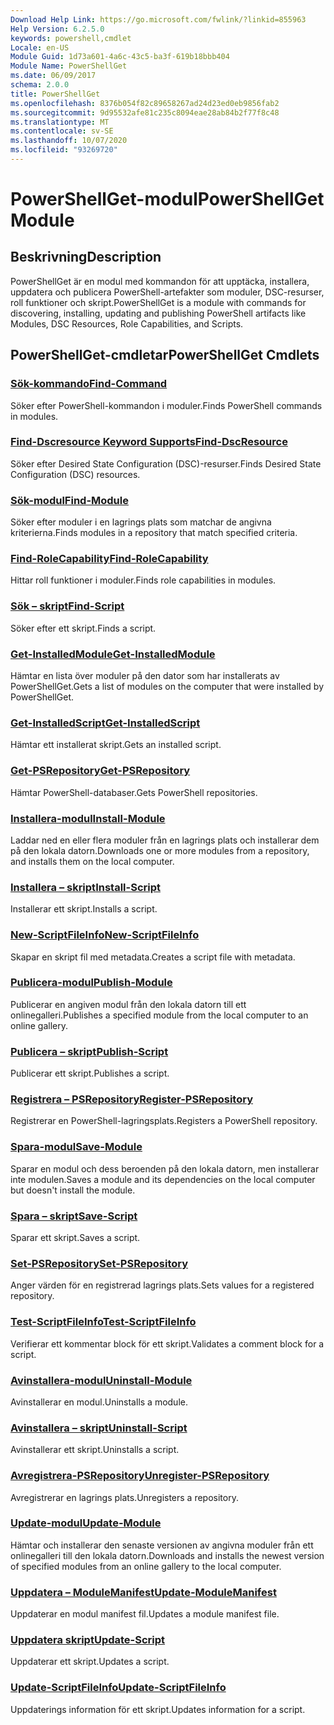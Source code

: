 ```yaml
---
Download Help Link: https://go.microsoft.com/fwlink/?linkid=855963
Help Version: 6.2.5.0
keywords: powershell,cmdlet
Locale: en-US
Module Guid: 1d73a601-4a6c-43c5-ba3f-619b18bbb404
Module Name: PowerShellGet
ms.date: 06/09/2017
schema: 2.0.0
title: PowerShellGet
ms.openlocfilehash: 8376b054f82c89658267ad24d23ed0eb9856fab2
ms.sourcegitcommit: 9d95532afe81c235c8094eae28ab84b2f77f8c48
ms.translationtype: MT
ms.contentlocale: sv-SE
ms.lasthandoff: 10/07/2020
ms.locfileid: "93269720"
---
```

# <span data-ttu-id="35015-103">PowerShellGet-modul</span><span class="sxs-lookup"><span data-stu-id="35015-103">PowerShellGet Module</span></span>

## <span data-ttu-id="35015-104">Beskrivning</span><span class="sxs-lookup"><span data-stu-id="35015-104">Description</span></span>

<span data-ttu-id="35015-105">PowerShellGet är en modul med kommandon för att upptäcka, installera, uppdatera och publicera PowerShell-artefakter som moduler, DSC-resurser, roll funktioner och skript.</span><span class="sxs-lookup"><span data-stu-id="35015-105">PowerShellGet is a module with commands for discovering, installing, updating and publishing PowerShell artifacts like Modules, DSC Resources, Role Capabilities, and Scripts.</span></span>

## <span data-ttu-id="35015-106">PowerShellGet-cmdletar</span><span class="sxs-lookup"><span data-stu-id="35015-106">PowerShellGet Cmdlets</span></span>

### [<span data-ttu-id="35015-107">Sök-kommando</span><span class="sxs-lookup"><span data-stu-id="35015-107">Find-Command</span></span>](Find-Command.md)
<span data-ttu-id="35015-108">Söker efter PowerShell-kommandon i moduler.</span><span class="sxs-lookup"><span data-stu-id="35015-108">Finds PowerShell commands in modules.</span></span>

### [<span data-ttu-id="35015-109">Find-Dscresource Keyword Supports</span><span class="sxs-lookup"><span data-stu-id="35015-109">Find-DscResource</span></span>](Find-DscResource.md)
<span data-ttu-id="35015-110">Söker efter Desired State Configuration (DSC)-resurser.</span><span class="sxs-lookup"><span data-stu-id="35015-110">Finds Desired State Configuration (DSC) resources.</span></span>

### [<span data-ttu-id="35015-111">Sök-modul</span><span class="sxs-lookup"><span data-stu-id="35015-111">Find-Module</span></span>](Find-Module.md)
<span data-ttu-id="35015-112">Söker efter moduler i en lagrings plats som matchar de angivna kriterierna.</span><span class="sxs-lookup"><span data-stu-id="35015-112">Finds modules in a repository that match specified criteria.</span></span>

### [<span data-ttu-id="35015-113">Find-RoleCapability</span><span class="sxs-lookup"><span data-stu-id="35015-113">Find-RoleCapability</span></span>](Find-RoleCapability.md)
<span data-ttu-id="35015-114">Hittar roll funktioner i moduler.</span><span class="sxs-lookup"><span data-stu-id="35015-114">Finds role capabilities in modules.</span></span>

### [<span data-ttu-id="35015-115">Sök – skript</span><span class="sxs-lookup"><span data-stu-id="35015-115">Find-Script</span></span>](Find-Script.md)
<span data-ttu-id="35015-116">Söker efter ett skript.</span><span class="sxs-lookup"><span data-stu-id="35015-116">Finds a script.</span></span>

### [<span data-ttu-id="35015-117">Get-InstalledModule</span><span class="sxs-lookup"><span data-stu-id="35015-117">Get-InstalledModule</span></span>](Get-InstalledModule.md)
<span data-ttu-id="35015-118">Hämtar en lista över moduler på den dator som har installerats av PowerShellGet.</span><span class="sxs-lookup"><span data-stu-id="35015-118">Gets a list of modules on the computer that were installed by PowerShellGet.</span></span>

### [<span data-ttu-id="35015-119">Get-InstalledScript</span><span class="sxs-lookup"><span data-stu-id="35015-119">Get-InstalledScript</span></span>](Get-InstalledScript.md)
<span data-ttu-id="35015-120">Hämtar ett installerat skript.</span><span class="sxs-lookup"><span data-stu-id="35015-120">Gets an installed script.</span></span>

### [<span data-ttu-id="35015-121">Get-PSRepository</span><span class="sxs-lookup"><span data-stu-id="35015-121">Get-PSRepository</span></span>](Get-PSRepository.md)
<span data-ttu-id="35015-122">Hämtar PowerShell-databaser.</span><span class="sxs-lookup"><span data-stu-id="35015-122">Gets PowerShell repositories.</span></span>

### [<span data-ttu-id="35015-123">Installera-modul</span><span class="sxs-lookup"><span data-stu-id="35015-123">Install-Module</span></span>](Install-Module.md)
<span data-ttu-id="35015-124">Laddar ned en eller flera moduler från en lagrings plats och installerar dem på den lokala datorn.</span><span class="sxs-lookup"><span data-stu-id="35015-124">Downloads one or more modules from a repository, and installs them on the local computer.</span></span>

### [<span data-ttu-id="35015-125">Installera – skript</span><span class="sxs-lookup"><span data-stu-id="35015-125">Install-Script</span></span>](Install-Script.md)
<span data-ttu-id="35015-126">Installerar ett skript.</span><span class="sxs-lookup"><span data-stu-id="35015-126">Installs a script.</span></span>

### [<span data-ttu-id="35015-127">New-ScriptFileInfo</span><span class="sxs-lookup"><span data-stu-id="35015-127">New-ScriptFileInfo</span></span>](New-ScriptFileInfo.md)
<span data-ttu-id="35015-128">Skapar en skript fil med metadata.</span><span class="sxs-lookup"><span data-stu-id="35015-128">Creates a script file with metadata.</span></span>

### [<span data-ttu-id="35015-129">Publicera-modul</span><span class="sxs-lookup"><span data-stu-id="35015-129">Publish-Module</span></span>](Publish-Module.md)
<span data-ttu-id="35015-130">Publicerar en angiven modul från den lokala datorn till ett onlinegalleri.</span><span class="sxs-lookup"><span data-stu-id="35015-130">Publishes a specified module from the local computer to an online gallery.</span></span>

### [<span data-ttu-id="35015-131">Publicera – skript</span><span class="sxs-lookup"><span data-stu-id="35015-131">Publish-Script</span></span>](Publish-Script.md)
<span data-ttu-id="35015-132">Publicerar ett skript.</span><span class="sxs-lookup"><span data-stu-id="35015-132">Publishes a script.</span></span>

### [<span data-ttu-id="35015-133">Registrera – PSRepository</span><span class="sxs-lookup"><span data-stu-id="35015-133">Register-PSRepository</span></span>](Register-PSRepository.md)
<span data-ttu-id="35015-134">Registrerar en PowerShell-lagringsplats.</span><span class="sxs-lookup"><span data-stu-id="35015-134">Registers a PowerShell repository.</span></span>

### [<span data-ttu-id="35015-135">Spara-modul</span><span class="sxs-lookup"><span data-stu-id="35015-135">Save-Module</span></span>](Save-Module.md)
<span data-ttu-id="35015-136">Sparar en modul och dess beroenden på den lokala datorn, men installerar inte modulen.</span><span class="sxs-lookup"><span data-stu-id="35015-136">Saves a module and its dependencies on the local computer but doesn't install the module.</span></span>

### [<span data-ttu-id="35015-137">Spara – skript</span><span class="sxs-lookup"><span data-stu-id="35015-137">Save-Script</span></span>](Save-Script.md)
<span data-ttu-id="35015-138">Sparar ett skript.</span><span class="sxs-lookup"><span data-stu-id="35015-138">Saves a script.</span></span>

### [<span data-ttu-id="35015-139">Set-PSRepository</span><span class="sxs-lookup"><span data-stu-id="35015-139">Set-PSRepository</span></span>](Set-PSRepository.md)
<span data-ttu-id="35015-140">Anger värden för en registrerad lagrings plats.</span><span class="sxs-lookup"><span data-stu-id="35015-140">Sets values for a registered repository.</span></span>

### [<span data-ttu-id="35015-141">Test-ScriptFileInfo</span><span class="sxs-lookup"><span data-stu-id="35015-141">Test-ScriptFileInfo</span></span>](Test-ScriptFileInfo.md)
<span data-ttu-id="35015-142">Verifierar ett kommentar block för ett skript.</span><span class="sxs-lookup"><span data-stu-id="35015-142">Validates a comment block for a script.</span></span>

### [<span data-ttu-id="35015-143">Avinstallera-modul</span><span class="sxs-lookup"><span data-stu-id="35015-143">Uninstall-Module</span></span>](Uninstall-Module.md)
<span data-ttu-id="35015-144">Avinstallerar en modul.</span><span class="sxs-lookup"><span data-stu-id="35015-144">Uninstalls a module.</span></span>

### [<span data-ttu-id="35015-145">Avinstallera – skript</span><span class="sxs-lookup"><span data-stu-id="35015-145">Uninstall-Script</span></span>](Uninstall-Script.md)
<span data-ttu-id="35015-146">Avinstallerar ett skript.</span><span class="sxs-lookup"><span data-stu-id="35015-146">Uninstalls a script.</span></span>

### [<span data-ttu-id="35015-147">Avregistrera-PSRepository</span><span class="sxs-lookup"><span data-stu-id="35015-147">Unregister-PSRepository</span></span>](Unregister-PSRepository.md)
<span data-ttu-id="35015-148">Avregistrerar en lagrings plats.</span><span class="sxs-lookup"><span data-stu-id="35015-148">Unregisters a repository.</span></span>

### [<span data-ttu-id="35015-149">Update-modul</span><span class="sxs-lookup"><span data-stu-id="35015-149">Update-Module</span></span>](Update-Module.md)
<span data-ttu-id="35015-150">Hämtar och installerar den senaste versionen av angivna moduler från ett onlinegalleri till den lokala datorn.</span><span class="sxs-lookup"><span data-stu-id="35015-150">Downloads and installs the newest version of specified modules from an online gallery to the local computer.</span></span>

### [<span data-ttu-id="35015-151">Uppdatera – ModuleManifest</span><span class="sxs-lookup"><span data-stu-id="35015-151">Update-ModuleManifest</span></span>](Update-ModuleManifest.md)
<span data-ttu-id="35015-152">Uppdaterar en modul manifest fil.</span><span class="sxs-lookup"><span data-stu-id="35015-152">Updates a module manifest file.</span></span>

### [<span data-ttu-id="35015-153">Uppdatera skript</span><span class="sxs-lookup"><span data-stu-id="35015-153">Update-Script</span></span>](Update-Script.md)
<span data-ttu-id="35015-154">Uppdaterar ett skript.</span><span class="sxs-lookup"><span data-stu-id="35015-154">Updates a script.</span></span>

### [<span data-ttu-id="35015-155">Update-ScriptFileInfo</span><span class="sxs-lookup"><span data-stu-id="35015-155">Update-ScriptFileInfo</span></span>](Update-ScriptFileInfo.md)
<span data-ttu-id="35015-156">Uppdaterings information för ett skript.</span><span class="sxs-lookup"><span data-stu-id="35015-156">Updates information for a script.</span></span>

